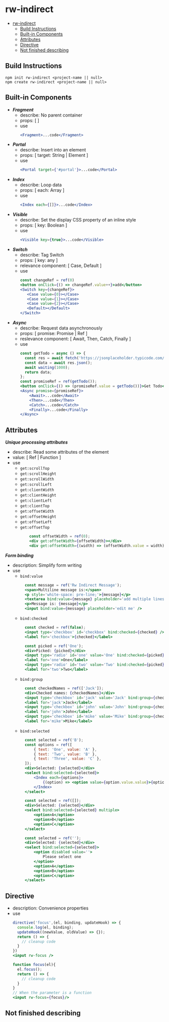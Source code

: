 
# rw-indirect

- [rw-indirect](#rw-indirect)
  - [Build Instructions](#build-instructions)
  - [Built-in Components](#built-in-components)
  - [Attributes](#attributes)
  - [Directive](#directive)
  - [Not finished describing](#not-finished-describing)

## Build Instructions

```
npm init rw-indirect <project-name || null>
npm create rw-indirect <project-name || null>
```

## Built-in Components

- ***Fragment***
  - describe: No parent container
  - props: [  ]
  - use
    ```jsx
    <Fragment>...code</Fragment>
    ```
- ***Portal***
  - describe: Insert into an element
  - props: [ target: String | Element ]
  - use
    ```jsx
    <Portal target={'#portal'}>...code</Portal>
    ```
- ***Index***
  - describe: Loop data
  - props: [ each: Array ]
  - use
    ```jsx
    <Index each={[]}>...code</Index>
    ```
- ***Visible***
  - describe: Set the display CSS property of an inline style
  - props: [ key: Boolean ]
  - use
    ```jsx
    <Visible key={true}>...code</Visible>
    ```
- ***Switch***
  - describe: Tag Switch
  - props: [ key: any ]
  - relevance component: [ Case, Default ]
  - use
    ```jsx
    const changeRef = ref(0)
    <button onClick={() => changeRef.value++}>add</button>
    <Switch key={changeRef}>
       <Case value={0}></Case>
       <Case value={1}></Case>
       <Case value={2}></Case>
       <Default></Default>
    </Switch>
    ```
- ***Async***
  - describe: Request data asynchronously
  - props: [ promise: Promise | Ref ]
  - reslevance component: [ Await, Then, Catch, Finally ]
  - use
    ```jsx
    const getTodo = async () => {
      const res = await fetch('https://jsonplaceholder.typicode.com/todos/1');
      const data = await res.json();
      await waiting(1000);
      return data;
  	};
    const promiseRef = ref(getTodo());
    <button onClick={() => (promiseRef.value = getTodo())}>Get Todo</button>
    <Async promise={promiseRef}>
        <Await>...code</Await>
        <Then>...code</Then>
        <Catch>...code</Catch>
        <Finally>...code</Finally>
    </Async>
    ```

## Attributes

***Unique processing attributes***
- describe: Read some attributes of the element
- value: [ Ref | Function ]
- use
  - `get:scrollTop`
  - `get:scrollHeight`
  - `get:scrollWidth`
  - `get:scrollLeft`
  - `get:clientWidth`
  - `get:clientHeight`
  - `get:clientLeft`
  - `get:clientTop`
  - `get:offsetWidth`
  - `get:offsetHeight`
  - `get:offsetLeft`
  - `get:offsetTop`
    ```jsx
        const offsetWidth = ref(0);
        <div get:offsetWidth={offsetWidth}></div>
        <div get:offsetWidth={(width) => (offsetWidth.value = width)}></div>
    ```
***Form binding***
- description: Simplify form writing
- use
  - `bind:value`
    ```jsx
      const message = ref('Rw Indirect Message');
      <span>Multiline message is:</span>
      <p style='white-space: pre-line;'>{message}</p>
      <textarea bind:value={message} placeholder='add multiple lines'></textarea>
      <p>Message is: {message}</p>
      <input bind:value={message} placeholder='edit me' />
    ```
  - `bind:checked`
    ```jsx
      const checked = ref(false);
      <input type='checkbox' id='checkbox' bind:checked={checked} />
      <label for='checkbox'>{checked}</label>
    ```
    ```jsx
      const picked = ref('One');
      <div>Picked: {picked}</div>
      <input type='radio' id='one' value='One' bind:checked={picked} />
      <label for='one'>One</label>
      <input type='radio' id='two' value='Two' bind:checked={picked} />
      <label for='two'>Two</label>
    ```
  - `bind:group`
    ```jsx
      const checkedNames = ref(['Jack']);
      <div>Checked names: {checkedNames}</div>
      <input type='checkbox' id='jack' value='Jack' bind:group={checkedNames} />
      <label for='jack'>Jack</label>
      <input type='checkbox' id='john' value='John' bind:group={checkedNames} />
      <label for='john'>John</label>
      <input type='checkbox' id='mike' value='Mike' bind:group={checkedNames} />
      <label for='mike'>Mike</label>
    ```
  - `bind:selected`
    ```jsx
      const selected = ref('B');
      const options = ref([
          { text: 'One', value: 'A' },
          { text: 'Two', value: 'B' },
          { text: 'Three', value: 'C' },
      ]);
      <div>Selected: {selected}</div>
      <select bind:selected={selected}>
          <Index each={options}>
              {(option) => <option value={option.value.value}>{option.value.text}</option>}
          </Index>
      </select>
    ```
    ```jsx
      const selected = ref([]);
      <div>Selected: {selected}</div>
      <select bind:selected={selected} multiple>
          <option>A</option>
          <option>B</option>
          <option>C</option>
      </select>
    ```
    ```jsx
      const selected = ref('');
      <div>Selected: {selected}</div>
      <select bind:selected={selected}>
          <option disabled value=''>
              Please select one
          </option>
          <option>A</option>
          <option>B</option>
          <option>C</option>
      </select>
    ```

## Directive
- description: Convenience properties
- use
  ```jsx
  directive('focus',(el, binding, updateHook) => {
    console.log(el, binding);
    updateHook((newValue, oldValue) => {});
    return () => {
      // cleanup code
    }
  })
  <input rw-focus />
  ``` 
  ```jsx
  function focus(el){
    el.focus();
    return () => {
      // cleanup code
    }
  }
  // When the parameter is a function
  <input rw-focus={focus}/>
  ```

## Not finished describing
